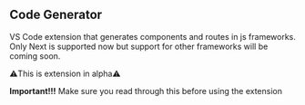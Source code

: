 ## Code Generator
VS Code extension that generates components and routes in js frameworks. Only Next is supported now but support for other frameworks will be coming soon.

⚠️This is extension in alpha⚠️ 

**Important!!!**
Make sure you read through this before using the extension
